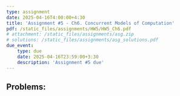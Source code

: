 ```yaml
---
type: assignment
date: 2025-04-16T4:00:00+4:30
title: 'Assignment #5 - Ch6. Concurrent Models of Computation'
pdf: /static_files/assignments/HW5/HW5_Ch6.pdf
# attachment: /static_files/assignments/asg.zip
# solutions: /static_files/assignments/asg_solutions.pdf
due_event: 
    type: due
    date: 2025-04-16T23:59:00+3:30
    description: 'Assignment #5 due'
---
```


## Problems:

